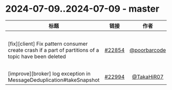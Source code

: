 # 2024-07-09..2024-07-09 - master
| 标题 | 链接 | 作者 | 标签 |
| - | :--: | :--: | - |
| [fix][client] Fix pattern consumer create crash if a part of partitions of a topic have been deleted | [#22854](https://github.com/apache/pulsar/pull/22854) | [@poorbarcode](https://github.com/poorbarcode) | `type/bug` `doc-not-needed` `ready-to-test` `release/2.11.5` `release/3.3.1` `release/3.0.6` `release/3.2.4`  | 
| [improve][broker] log exception in MessageDeduplication#takeSnapshot | [#22994](https://github.com/apache/pulsar/pull/22994) | [@TakaHiR07](https://github.com/TakaHiR07) | `doc-not-needed`  | 
